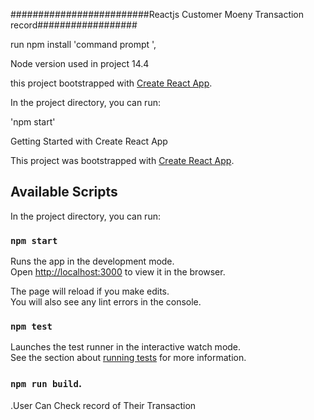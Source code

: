 #########################Reactjs Customer Moeny Transaction record##################

run npm install 'command prompt ',

Node version used in project 14.4

this project bootstrapped with [Create React App](https://github.com/facebook/create-react-app).

In the project directory, you can run:

'npm start' 

 Getting Started with Create React App

This project was bootstrapped with [Create React App](https://github.com/facebook/create-react-app).

## Available Scripts

In the project directory, you can run:

### `npm start`

Runs the app in the development mode.\
Open [http://localhost:3000](http://localhost:3000) to view it in the browser.

The page will reload if you make edits.\
You will also see any lint errors in the console.

### `npm test`

Launches the test runner in the interactive watch mode.\
See the section about [running tests](https://facebook.github.io/create-react-app/docs/running-tests) for more information.

### `npm run build`.



.User Can Check record of  Their Transaction